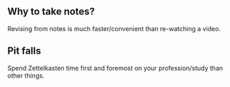 ## Why to take notes?
Revising from notes is much faster/convenient than re-watching a video.

## Pit falls 
Spend Zettelkasten time first and foremost on your profession/study than other things.

